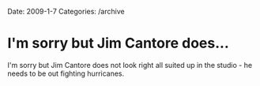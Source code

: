 Date: 2009-1-7
Categories: /archive

# I'm sorry but Jim Cantore does...

I'm sorry but Jim Cantore does not look right all suited up in the studio - he needs to be out fighting hurricanes.
